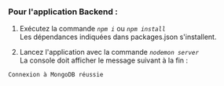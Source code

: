 ### Pour l'application Backend :

1. Exécutez la commande _`npm i`_ ou _`npm install`_<br>
   Les dépendances indiquées dans packages.json s'installent.

2. Lancez l'application avec la commande _`nodemon server`_<br>
   La console doit afficher le message suivant à la fin :

```
Connexion à MongoDB réussie
```
